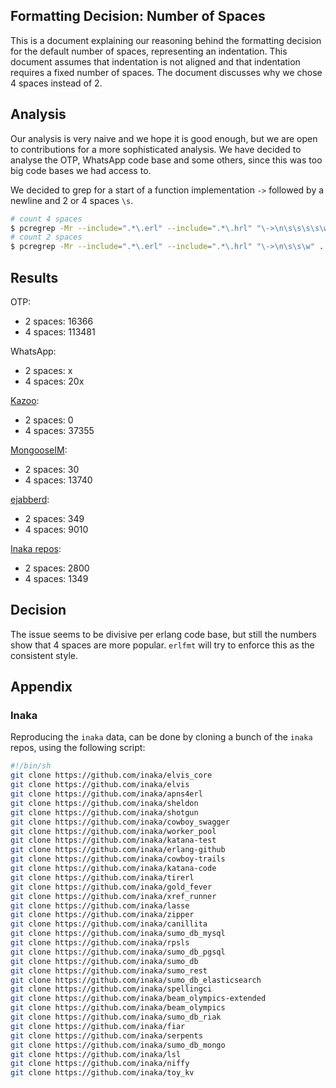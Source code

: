 ## Formatting Decision: Number of Spaces

This is a document explaining our reasoning behind the formatting decision for the default number of spaces, representing an indentation.
This document assumes that indentation is not aligned and that indentation requires a fixed number of spaces.
The document discusses why we chose 4 spaces instead of 2.

## Analysis

Our analysis is very naive and we hope it is good enough, but we are open to contributions for a more sophisticated analysis.
We have decided to analyse the OTP, WhatsApp code base and some others, since this was too big code bases we had access to.

We decided to grep for a start of a function implementation `->` followed by a newline and 2 or 4 spaces `\s`.

```sh
# count 4 spaces
$ pcregrep -Mr --include=".*\.erl" --include=".*\.hrl" "\->\n\s\s\s\s\w" . | grep "\->" | wc -l
# count 2 spaces
$ pcregrep -Mr --include=".*\.erl" --include=".*\.hrl" "\->\n\s\s\w" . | grep "\->" | wc -l
```

## Results

OTP:
  - 2 spaces: 16366
  - 4 spaces: 113481

WhatsApp:
  - 2 spaces: x
  - 4 spaces: 20x

[Kazoo](https://github.com/2600hz/kazoo):
  - 2 spaces: 0
  - 4 spaces: 37355

[MongooseIM](https://github.com/esl/MongooseIM):
  - 2 spaces: 30
  - 4 spaces: 13740

[ejabberd](https://github.com/processone/ejabberd):
  - 2 spaces: 349
  - 4 spaces: 9010

[Inaka repos](#inaka):
  - 2 spaces: 2800
  - 4 spaces: 1349

## Decision

The issue seems to be divisive per erlang code base, but still the numbers show that 4 spaces are more popular.
`erlfmt` will try to enforce this as the consistent style.

## Appendix

### Inaka

Reproducing the `inaka` data, can be done by cloning a bunch of the `inaka` repos, using the following script:

```sh
#!/bin/sh
git clone https://github.com/inaka/elvis_core
git clone https://github.com/inaka/elvis
git clone https://github.com/inaka/apns4erl
git clone https://github.com/inaka/sheldon
git clone https://github.com/inaka/shotgun
git clone https://github.com/inaka/cowboy_swagger
git clone https://github.com/inaka/worker_pool
git clone https://github.com/inaka/katana-test
git clone https://github.com/inaka/erlang-github
git clone https://github.com/inaka/cowboy-trails
git clone https://github.com/inaka/katana-code
git clone https://github.com/inaka/tirerl
git clone https://github.com/inaka/gold_fever
git clone https://github.com/inaka/xref_runner
git clone https://github.com/inaka/lasse
git clone https://github.com/inaka/zipper
git clone https://github.com/inaka/canillita
git clone https://github.com/inaka/sumo_db_mysql
git clone https://github.com/inaka/rpsls
git clone https://github.com/inaka/sumo_db_pgsql
git clone https://github.com/inaka/sumo_db
git clone https://github.com/inaka/sumo_rest
git clone https://github.com/inaka/sumo_db_elasticsearch
git clone https://github.com/inaka/spellingci
git clone https://github.com/inaka/beam_olympics-extended
git clone https://github.com/inaka/beam_olympics
git clone https://github.com/inaka/sumo_db_riak
git clone https://github.com/inaka/fiar
git clone https://github.com/inaka/serpents
git clone https://github.com/inaka/sumo_db_mongo
git clone https://github.com/inaka/lsl
git clone https://github.com/inaka/niffy
git clone https://github.com/inaka/toy_kv
```